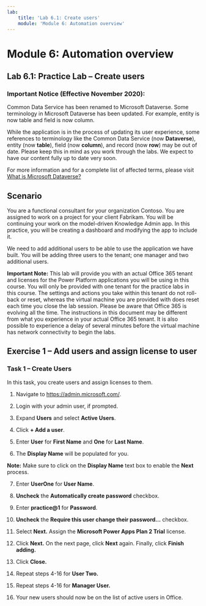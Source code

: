 ```yaml
---
lab:
    title: 'Lab 6.1: Create users'
    module: 'Module 6: Automation overview'
---
```


Module 6: Automation overview
==================

## Lab 6.1: Practice Lab – Create users

### Important Notice (Effective November 2020):
Common Data Service has been renamed to Microsoft Dataverse. Some terminology in Microsoft Dataverse has been updated. For example, entity is now table and field is now column. 

While the application is in the process of updating its user experience, some references to terminology like the Common Data Service (now **Dataverse**), entity (now **table**), field (now **column**), and record (now **row**) may be out of date. Please keep this in mind as you work through the labs. We expect to have our content fully up to date very soon. 

For more information and for a complete list of affected terms, please visit [What is Microsoft Dataverse?](https://docs.microsoft.com/en-us/powerapps/maker/common-data-service/data-platform-intro#terminology-updates)

Scenario
--------

You are a functional consultant for your organization Contoso. You are assigned
to work on a project for your client Fabrikam. You will be continuing your work
on the model-driven Knowledge Admin app. In this practice, you will be creating
a dashboard and modifying the app to include it.

We need to add additional users to be able to use the application we have built.
You will be adding three users to the tenant; one manager and two additional
users.

**Important Note:** This lab will provide you with an actual Office 365 tenant
and licenses for the Power Platform applications you will be using in this
course. You will only be provided with one tenant for the practice labs in this
course. The settings and actions you take within this tenant do not roll-back or
reset, whereas the virtual machine you are provided with does reset each time
you close the lab session. Please be aware that Office 365 is evolving all the
time. The instructions in this document may be different from what you
experience in your actual Office 365 tenant. It is also possible to experience a
delay of several minutes before the virtual machine has network connectivity to
begin the labs.

## Exercise 1 – Add users and assign license to user

### Task 1 – Create Users

In this task, you create users and assign licenses to them.

1.  Navigate to <https://admin.microsoft.com/>.

2.  Login with your admin user, if prompted.

3.  Expand **Users** and select **Active Users**.

4.  Click **+ Add a user**.

5.  Enter **User** for **First Name** and **One** for **Last Name**.

6.  The **Display Name** will be populated for you. 

**Note:** Make sure to click on the **Display Name** text box to enable the **Next** process.

7.  Enter **UserOne** for **User Name**.

8.  **Uncheck** the **Automatically create password** checkbox.

9.  Enter **practice\@1** for **Password**.

10. **Uncheck** the **Require this user change their password…** checkbox.

11. Select **Next.** Assign the **Microsoft Power Apps Plan 2 Trial** license.

12. Click **Next.** On the next page, click **Next** again. Finally, click
    **Finish adding.**

13. Click **Close.**

14. Repeat steps 4-16 for **User Two.**

15. Repeat steps 4-16 for **Manager User.**

16. Your new users should now be on the list of active users in Office.
